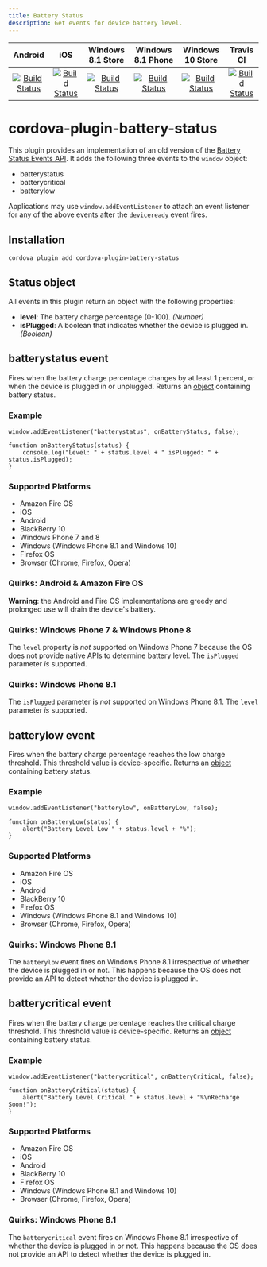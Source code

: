 ```yaml
---
title: Battery Status
description: Get events for device battery level.
---
```

<!--
# license: Licensed to the Apache Software Foundation (ASF) under one
#         or more contributor license agreements.  See the NOTICE file
#         distributed with this work for additional information
#         regarding copyright ownership.  The ASF licenses this file
#         to you under the Apache License, Version 2.0 (the
#         "License"); you may not use this file except in compliance
#         with the License.  You may obtain a copy of the License at
#
#           http://www.apache.org/licenses/LICENSE-2.0
#
#         Unless required by applicable law or agreed to in writing,
#         software distributed under the License is distributed on an
#         "AS IS" BASIS, WITHOUT WARRANTIES OR CONDITIONS OF ANY
#         KIND, either express or implied.  See the License for the
#         specific language governing permissions and limitations
#         under the License.
-->

|Android|iOS| Windows 8.1 Store | Windows 8.1 Phone | Windows 10 Store | Travis CI |
|:-:|:-:|:-:|:-:|:-:|:-:|
|[![Build Status](http://cordova-ci.cloudapp.net:8080/buildStatus/icon?job=cordova-periodic-build/PLATFORM=android,PLUGIN=cordova-plugin-battery-status)](http://cordova-ci.cloudapp.net:8080/job/cordova-periodic-build/PLATFORM=android,PLUGIN=cordova-plugin-battery-status/)|[![Build Status](http://cordova-ci.cloudapp.net:8080/buildStatus/icon?job=cordova-periodic-build/PLATFORM=ios,PLUGIN=cordova-plugin-battery-status)](http://cordova-ci.cloudapp.net:8080/job/cordova-periodic-build/PLATFORM=ios,PLUGIN=cordova-plugin-battery-status/)|[![Build Status](http://cordova-ci.cloudapp.net:8080/buildStatus/icon?job=cordova-periodic-build/PLATFORM=windows-8.1-store,PLUGIN=cordova-plugin-battery-status)](http://cordova-ci.cloudapp.net:8080/job/cordova-periodic-build/PLATFORM=windows-8.1-store,PLUGIN=cordova-plugin-battery-status/)|[![Build Status](http://cordova-ci.cloudapp.net:8080/buildStatus/icon?job=cordova-periodic-build/PLATFORM=windows-8.1-phone,PLUGIN=cordova-plugin-battery-status)](http://cordova-ci.cloudapp.net:8080/job/cordova-periodic-build/PLATFORM=windows-8.1-phone,PLUGIN=cordova-plugin-battery-status/)|[![Build Status](http://cordova-ci.cloudapp.net:8080/buildStatus/icon?job=cordova-periodic-build/PLATFORM=windows-10-store,PLUGIN=cordova-plugin-battery-status)](http://cordova-ci.cloudapp.net:8080/job/cordova-periodic-build/PLATFORM=windows-10-store,PLUGIN=cordova-plugin-battery-status/)|[![Build Status](https://travis-ci.org/apache/cordova-plugin-battery-status.svg?branch=master)](https://travis-ci.org/apache/cordova-plugin-battery-status)|

# cordova-plugin-battery-status

This plugin provides an implementation of an old version of the [Battery Status Events API][w3c_spec]. It adds the following three events to the `window` object:

* batterystatus
* batterycritical
* batterylow

Applications may use `window.addEventListener` to attach an event listener for any of the above events after the `deviceready` event fires.

## Installation

    cordova plugin add cordova-plugin-battery-status

## Status object

All events in this plugin return an object with the following properties:

- __level__: The battery charge percentage (0-100). _(Number)_
- __isPlugged__: A boolean that indicates whether the device is plugged in. _(Boolean)_

## batterystatus event

Fires when the battery charge percentage changes by at least 1 percent, or when the device is plugged in or unplugged. Returns an [object][status_object] containing battery status.

### Example

    window.addEventListener("batterystatus", onBatteryStatus, false);

    function onBatteryStatus(status) {
        console.log("Level: " + status.level + " isPlugged: " + status.isPlugged);
    }

### Supported Platforms

- Amazon Fire OS
- iOS
- Android
- BlackBerry 10
- Windows Phone 7 and 8
- Windows (Windows Phone 8.1 and Windows 10)
- Firefox OS
- Browser (Chrome, Firefox, Opera)

### Quirks: Android &amp; Amazon Fire OS

**Warning**: the Android and Fire OS implementations are greedy and prolonged use will drain the device's battery.

### Quirks: Windows Phone 7 &amp; Windows Phone 8

The `level` property is _not_ supported on Windows Phone 7 because the OS does not provide native APIs to determine battery level. The `isPlugged` parameter _is_ supported.

### Quirks: Windows Phone 8.1

The `isPlugged` parameter is _not_ supported on Windows Phone 8.1. The `level` parameter _is_ supported.

## batterylow event

Fires when the battery charge percentage reaches the low charge threshold. This threshold value is device-specific. Returns an [object][status_object] containing battery status.

### Example

    window.addEventListener("batterylow", onBatteryLow, false);

    function onBatteryLow(status) {
        alert("Battery Level Low " + status.level + "%");
    }

### Supported Platforms

- Amazon Fire OS
- iOS
- Android
- BlackBerry 10
- Firefox OS
- Windows (Windows Phone 8.1 and Windows 10)
- Browser (Chrome, Firefox, Opera)

### Quirks: Windows Phone 8.1

The `batterylow` event fires on Windows Phone 8.1 irrespective of whether the device is plugged in or not. This happens because the OS does not provide an API to detect whether the device is plugged in.

## batterycritical event

Fires when the battery charge percentage reaches the critical charge threshold. This threshold value is device-specific. Returns an [object][status_object] containing battery status.

### Example

    window.addEventListener("batterycritical", onBatteryCritical, false);

    function onBatteryCritical(status) {
        alert("Battery Level Critical " + status.level + "%\nRecharge Soon!");
    }

### Supported Platforms

- Amazon Fire OS
- iOS
- Android
- BlackBerry 10
- Firefox OS
- Windows (Windows Phone 8.1 and Windows 10)
- Browser (Chrome, Firefox, Opera)

### Quirks: Windows Phone 8.1

The `batterycritical` event fires on Windows Phone 8.1 irrespective of whether the device is plugged in or not. This happens because the OS does not provide an API to detect whether the device is plugged in.

[w3c_spec]: http://www.w3.org/TR/2011/WD-battery-status-20110915/
[status_object]: #status-object
